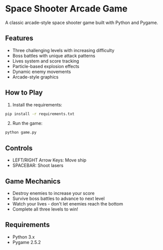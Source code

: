 # Space Shooter Arcade Game

A classic arcade-style space shooter game built with Python and Pygame.

## Features

- Three challenging levels with increasing difficulty
- Boss battles with unique attack patterns
- Lives system and score tracking
- Particle-based explosion effects
- Dynamic enemy movements
- Arcade-style graphics

## How to Play

1. Install the requirements:
```bash
pip install -r requirements.txt
```

2. Run the game:
```bash
python game.py
```

## Controls

- LEFT/RIGHT Arrow Keys: Move ship
- SPACEBAR: Shoot lasers

## Game Mechanics

- Destroy enemies to increase your score
- Survive boss battles to advance to next level
- Watch your lives - don't let enemies reach the bottom
- Complete all three levels to win!

## Requirements

- Python 3.x
- Pygame 2.5.2
